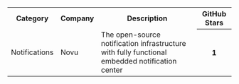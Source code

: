 
<table>
    <tr>
        <th>Category</th>
        <th>Company</th>
        <th>Description</th>
        <th>GitHub Stars</th>
    </tr>
        <tr>
        <td>Notifications</td>
        <td>Novu</td>
        <td>The open-source notification infrastructure with fully functional embedded notification center</td>
        <th>1</th>
    </tr>
    
</table>  
  